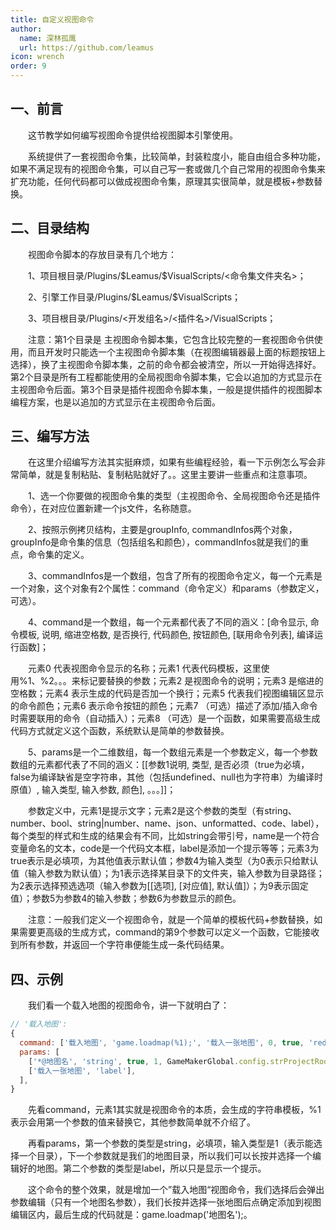 ```yaml
---
title: 自定义视图命令
author:
  name: 深林孤鹰
  url: https://github.com/leamus
icon: wrench
order: 9
---
```


## 一、前言

&emsp;&emsp;这节教学如何编写视图命令提供给视图脚本引擎使用。

&emsp;&emsp;系统提供了一套视图命令集，比较简单，封装粒度小，能自由组合多种功能，如果不满足现有的视图命令集，可以自己写一套或做几个自己常用的视图命令集来扩充功能，任何代码都可以做成视图命令集，原理其实很简单，就是模板+参数替换。

## 二、目录结构

&emsp;&emsp;视图命令脚本的存放目录有几个地方：

&emsp;&emsp;1、项目根目录/Plugins/\$Leamus/\$VisualScripts/<命令集文件夹名>；

&emsp;&emsp;2、引擎工作目录/Plugins/\$Leamus/\$VisualScripts；

&emsp;&emsp;3、项目根目录/Plugins/<开发组名>/<插件名>/VisualScripts；

&emsp;&emsp;注意：第1个目录是 主视图命令脚本集，它包含比较完整的一套视图命令供使用，而且开发时只能选一个主视图命令脚本集（在视图编辑器最上面的标题按钮上选择），换了主视图命令脚本集，之前的命令都会被清空，所以一开始得选择好。第2个目录是所有工程都能使用的全局视图命令脚本集，它会以追加的方式显示在主视图命令后面。第3个目录是插件视图命令脚本集，一般是提供插件的视图脚本编程方案，也是以追加的方式显示在主视图命令后面。

## 三、编写方法

&emsp;&emsp;在这里介绍编写方法其实挺麻烦，如果有些编程经验，看一下示例怎么写会非常简单，就是复制粘贴、复制粘贴就好了。。这里主要讲一些重点和注意事项。

&emsp;&emsp;1、选一个你要做的视图命令集的类型（主视图命令、全局视图命令还是插件命令），在对应位置新建一个js文件，名称随意。

&emsp;&emsp;2、按照示例拷贝结构，主要是groupInfo, commandInfos两个对象，groupInfo是命令集的信息（包括组名和颜色），commandInfos就是我们的重点，命令集的定义。

&emsp;&emsp;3、commandInfos是一个数组，包含了所有的视图命令定义，每一个元素是一个对象，这个对象有2个属性：command（命令定义）和params（参数定义，可选）。

&emsp;&emsp;4、command是一个数组，每一个元素都代表了不同的涵义：[命令显示, 命令模板, 说明, 缩进空格数, 是否换行, 代码颜色, 按钮颜色, [联用命令列表], 编译运行函数]；

&emsp;&emsp;元素0 代表视图命令显示的名称；元素1 代表代码模板，这里使用%1、%2。。。来标记要替换的参数；元素2 是视图命令的说明；元素3 是缩进的空格数；元素4 表示生成的代码是否加一个换行；元素5 代表我们视图编辑区显示的命令颜色；元素6 表示命令按钮的颜色；元素7 （可选）描述了添加/插入命令时需要联用的命令（自动插入）；元素8 （可选）是一个函数，如果需要高级生成代码方式就定义这个函数，系统默认是简单的参数替换。

&emsp;&emsp;5、params是一个二维数组，每一个数组元素是一个参数定义，每一个参数数组的元素都代表了不同的涵义：[[参数1说明, 类型, 是否必须（true为必填，false为编译缺省是空字符串，其他（包括undefined、null也为字符串）为编译时原值）, 输入类型, 输入参数, 颜色], 。。。]]；

&emsp;&emsp;参数定义中，元素1是提示文字；元素2是这个参数的类型（有string、number、bool、string|number、name、json、unformatted、code、label），每个类型的样式和生成的结果会有不同，比如string会带引号，name是一个符合变量命名的文本，code是一个代码文本框，label是添加一个提示等等；元素3为true表示是必填项，为其他值表示默认值；参数4为输入类型（为0表示只给默认值（输入参数为默认值）；为1表示选择某目录下的文件夹，输入参数为目录路径；为2表示选择预选选项（输入参数为[[选项], [对应值], 默认值]）；为9表示固定值）；参数5为参数4的输入参数；参数6为参数显示的颜色。

&emsp;&emsp;注意：一般我们定义一个视图命令，就是一个简单的模板代码+参数替换，如果需要更高级的生成方式，command的第9个参数可以定义一个函数，它能接收到所有参数，并返回一个字符串便能生成一条代码结果。

## 四、示例

&emsp;&emsp;我们看一个载入地图的视图命令，讲一下就明白了：

```js
// '载入地图':
{
  command: ['载入地图', 'game.loadmap(%1);', '载入一张地图', 0, true, 'red', 'white'],
  params: [
    ['*@地图名', 'string', true, 1, GameMakerGlobal.config.strProjectRootPath + GameMakerGlobal.separator + GameMakerGlobal.config.strCurrentProjectName + GameMakerGlobal.separator + GameMakerGlobal.config.strMapDirName + GameMakerGlobal.separator, 'green'],
    ['载入一张地图', 'label'],
  ],
}
```

&emsp;&emsp;先看command，元素1其实就是视图命令的本质，会生成的字符串模板，%1表示会用第一个参数的值来替换它，其他参数简单就不介绍了。

&emsp;&emsp;再看params，第一个参数的类型是string，必填项，输入类型是1（表示能选择一个目录），下一个参数就是我们的地图目录，所以我们可以长按并选择一个编辑好的地图。第二个参数的类型是label，所以只是显示一个提示。

&emsp;&emsp;这个命令的整个效果，就是增加一个”载入地图“视图命令，我们选择后会弹出参数编辑（只有一个地图名参数），我们长按并选择一张地图后点确定添加到视图编辑区内，最后生成的代码就是：game.loadmap('地图名');。
